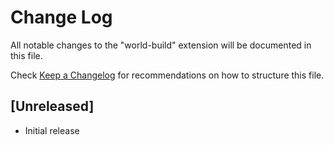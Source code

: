 # Change Log

All notable changes to the "world-build" extension will be documented in this file.

Check [Keep a Changelog](http://keepachangelog.com/) for recommendations on how to structure this file.

## [Unreleased]

- Initial release